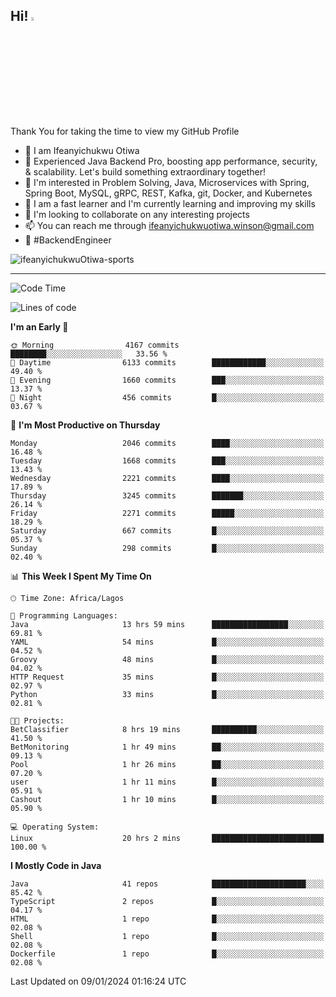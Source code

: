 <!-- BLOG-POST-LIST:START --><!-- BLOG-POST-LIST:END -->

## Hi! <img src="https://media.giphy.com/media/hvRJCLFzcasrR4ia7z/giphy.gif" width="4%"> 

Thank You for taking the time to view my GitHub Profile

- 👋 I am Ifeanyichukwu Otiwa
- 🚀 Experienced Java Backend Pro, boosting app performance, security, & scalability. Let's build something extraordinary together!
- 👀 I'm interested in Problem Solving, Java, Microservices with Spring, Spring Boot, MySQL, gRPC, REST, Kafka, git, Docker, and Kubernetes
- 🌱 I am a fast learner and I'm currently learning and improving my skills
- 💞️ I'm looking to collaborate on any interesting projects
- 📫 You can reach me through ifeanyichukwuotiwa.winson@gmail.com
- 🚀 #BackendEngineer

<p align="left" marginTop="10px"> <img src="https://komarev.com/ghpvc/?username=ifeanyichukwuOtiwa-sports&label=Profile%20views&color=0e75b6&style=for-the-badge" alt="ifeanyichukwuOtiwa-sports" /> </p>

***

<!--START_SECTION:waka-->
![Code Time](http://img.shields.io/badge/Code%20Time-2%2C084%20hrs%207%20mins-blue)

![Lines of code](https://img.shields.io/badge/From%20Hello%20World%20I%27ve%20Written-4.5%20million%20lines%20of%20code-blue)

**I'm an Early 🐤** 

```text
🌞 Morning                4167 commits        ████████░░░░░░░░░░░░░░░░░   33.56 % 
🌆 Daytime                6133 commits        ████████████░░░░░░░░░░░░░   49.40 % 
🌃 Evening                1660 commits        ███░░░░░░░░░░░░░░░░░░░░░░   13.37 % 
🌙 Night                  456 commits         █░░░░░░░░░░░░░░░░░░░░░░░░   03.67 % 
```
📅 **I'm Most Productive on Thursday** 

```text
Monday                   2046 commits        ████░░░░░░░░░░░░░░░░░░░░░   16.48 % 
Tuesday                  1668 commits        ███░░░░░░░░░░░░░░░░░░░░░░   13.43 % 
Wednesday                2221 commits        ████░░░░░░░░░░░░░░░░░░░░░   17.89 % 
Thursday                 3245 commits        ███████░░░░░░░░░░░░░░░░░░   26.14 % 
Friday                   2271 commits        █████░░░░░░░░░░░░░░░░░░░░   18.29 % 
Saturday                 667 commits         █░░░░░░░░░░░░░░░░░░░░░░░░   05.37 % 
Sunday                   298 commits         █░░░░░░░░░░░░░░░░░░░░░░░░   02.40 % 
```


📊 **This Week I Spent My Time On** 

```text
🕑︎ Time Zone: Africa/Lagos

💬 Programming Languages: 
Java                     13 hrs 59 mins      █████████████████░░░░░░░░   69.81 % 
YAML                     54 mins             █░░░░░░░░░░░░░░░░░░░░░░░░   04.52 % 
Groovy                   48 mins             █░░░░░░░░░░░░░░░░░░░░░░░░   04.02 % 
HTTP Request             35 mins             █░░░░░░░░░░░░░░░░░░░░░░░░   02.97 % 
Python                   33 mins             █░░░░░░░░░░░░░░░░░░░░░░░░   02.81 % 

🐱‍💻 Projects: 
BetClassifier            8 hrs 19 mins       ██████████░░░░░░░░░░░░░░░   41.50 % 
BetMonitoring            1 hr 49 mins        ██░░░░░░░░░░░░░░░░░░░░░░░   09.13 % 
Pool                     1 hr 26 mins        ██░░░░░░░░░░░░░░░░░░░░░░░   07.20 % 
user                     1 hr 11 mins        █░░░░░░░░░░░░░░░░░░░░░░░░   05.91 % 
Cashout                  1 hr 10 mins        █░░░░░░░░░░░░░░░░░░░░░░░░   05.90 % 

💻 Operating System: 
Linux                    20 hrs 2 mins       █████████████████████████   100.00 % 
```

**I Mostly Code in Java** 

```text
Java                     41 repos            █████████████████████░░░░   85.42 % 
TypeScript               2 repos             █░░░░░░░░░░░░░░░░░░░░░░░░   04.17 % 
HTML                     1 repo              █░░░░░░░░░░░░░░░░░░░░░░░░   02.08 % 
Shell                    1 repo              █░░░░░░░░░░░░░░░░░░░░░░░░   02.08 % 
Dockerfile               1 repo              █░░░░░░░░░░░░░░░░░░░░░░░░   02.08 % 
```




 Last Updated on 09/01/2024 01:16:24 UTC
<!--END_SECTION:waka-->

<!--
<p align="center">
![trophy](https://github-profile-trophy.vercel.app/?username=ifeanyichukwuOtiwa-sports&theme=onedark) (https://github.com/ryo-ma/github-profile-trophy)
</p>
-->

<!---
ifeanyi-otiwa/ifeanyi-otiwa is a ✨ special ✨ repository because its `README.md` (this file) appears on your GitHub profile.
You can click the Preview link to take a look at your changes.
--->

